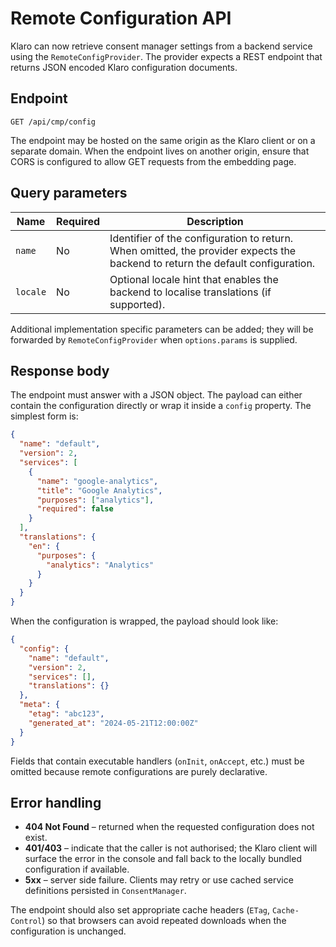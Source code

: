 # Remote Configuration API

Klaro can now retrieve consent manager settings from a backend service using
the `RemoteConfigProvider`. The provider expects a REST endpoint that returns
JSON encoded Klaro configuration documents.

## Endpoint

```
GET /api/cmp/config
```

The endpoint may be hosted on the same origin as the Klaro client or on a
separate domain. When the endpoint lives on another origin, ensure that CORS is
configured to allow GET requests from the embedding page.

## Query parameters

| Name | Required | Description |
| ---- | -------- | ----------- |
| `name` | No | Identifier of the configuration to return. When omitted, the provider expects the backend to return the default configuration. |
| `locale` | No | Optional locale hint that enables the backend to localise translations (if supported). |

Additional implementation specific parameters can be added; they will be
forwarded by `RemoteConfigProvider` when `options.params` is supplied.

## Response body

The endpoint must answer with a JSON object. The payload can either contain the
configuration directly or wrap it inside a `config` property. The simplest form
is:

```json
{
  "name": "default",
  "version": 2,
  "services": [
    {
      "name": "google-analytics",
      "title": "Google Analytics",
      "purposes": ["analytics"],
      "required": false
    }
  ],
  "translations": {
    "en": {
      "purposes": {
        "analytics": "Analytics"
      }
    }
  }
}
```

When the configuration is wrapped, the payload should look like:

```json
{
  "config": {
    "name": "default",
    "version": 2,
    "services": [],
    "translations": {}
  },
  "meta": {
    "etag": "abc123",
    "generated_at": "2024-05-21T12:00:00Z"
  }
}
```

Fields that contain executable handlers (`onInit`, `onAccept`, etc.) must be
omitted because remote configurations are purely declarative.

## Error handling

* **404 Not Found** – returned when the requested configuration does not exist.
* **401/403** – indicate that the caller is not authorised; the Klaro client
  will surface the error in the console and fall back to the locally bundled
  configuration if available.
* **5xx** – server side failure. Clients may retry or use cached service
  definitions persisted in `ConsentManager`.

The endpoint should also set appropriate cache headers (`ETag`, `Cache-Control`)
so that browsers can avoid repeated downloads when the configuration is
unchanged.
